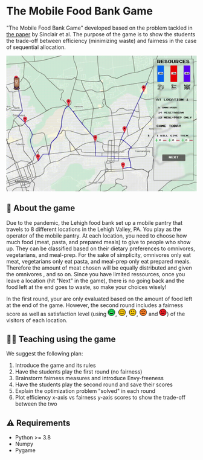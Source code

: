 # The Mobile Food Bank Game

"The Mobile Food Bank Game" developed based on the problem tackled in [the paper](https://arxiv.org/abs/2105.05308) by Sinclair et al. The purpose of the game is to show the students the trade-off between efficiency (minimizing waste) and fairness in the case of sequential allocation.

![game running gig](images/game.gif)

## 🧐 About the game

Due to the pandemic, the Lehigh food bank set up a mobile pantry that travels to 8 different locations in the Lehigh Valley, PA. You play as the operator of the mobile pantry. At each location, you need to choose how much food (meat, pasta, and prepared meals) to give to people who show up. They can be classified based on their dietary preferences to omnivores, vegetarians, and meal-prep. For the sake of simplicity, omnivores only eat meat, vegetarians only eat pasta, and meal-prep only eat prepared meals. Therefore the amount of meat chosen will be  equally distributed and given the omnivores , and so on. Since you have limited ressources, once you leave a location (hit "Next" in the game), there is no going back and the food left at the end goes to waste, so make your choices wisely!

In the first round, your are only evaluated based on the amount of food left at the end of the game. However, the second round includes a fairness score as well as satisfaction level (using <img src="images/100.png" width="20">,  <img src="images/80.png" width="20">, <img src="images/60.png" width="20">,  <img src="images/40.png" width="20"> and <img src="images/20.png" width="20">) of the visitors of each location. 

## 👨‍💻 Teaching using the game

We suggest the following plan:

1. Introduce the game and its rules
2. Have the students play the first round (no fairness)
3. Brainstorm fairness measures and introduce Envy-freeness
4. Have the students play the second round and save their scores
5. Explain the optimization problem "solved" in each round
6. Plot efficiency x-axis vs fairness y-axis scores to show the trade-off between the two


## ⚠️ Requirements

* Python >= 3.8
* Numpy
* Pygame
